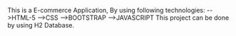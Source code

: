 This is a E-commerce Application,
By using following technologies:
-->HTML-5
-->CSS
-->BOOTSTRAP
-->JAVASCRIPT
This project can be done by using H2 Database.